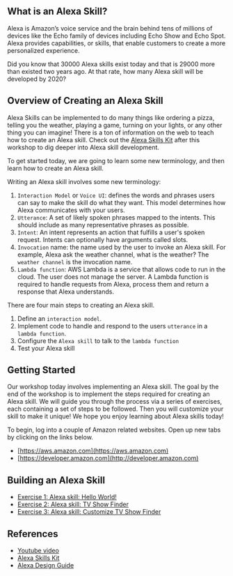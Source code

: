 ## What is an Alexa Skill?

Alexa is Amazon’s voice service and the brain behind tens of millions of devices like the Echo family of devices including Echo Show and Echo Spot. 
Alexa provides capabilities, or skills, that enable customers to create a more personalized experience. 

Did you know that 30000 Alexa skills exist today and that is 29000 more than existed two years ago.
At that rate, how many Alexa skill will be developed by 2020?




## Overview of Creating an Alexa Skill
Alexa Skills can be implemented to do many things like ordering a pizza, telling you the weather, playing a game,
turning on your lights, or any other thing you can imagine! There is a ton of information on the web to teach how to create an Alexa skill. 
Check out the [Alexa Skills Kit](https://developer.amazon.com/alexa-skills-kit) after this workshop to dig deeper into Alexa skill development.

To get started today, we are going to learn some new terminology, and then learn how to create an Alexa skill.


Writing an Alexa skill involves some new terminology:
1. `Interaction Model` or `Voice UI`: defines the words and phrases users can say to make the skill do what they want. This model determines how Alexa communicates with your users.
2. `Utterance`: A set of likely spoken phrases mapped to the intents. This should include as many representative phrases as possible.
3. `Intent`: An intent represents an action that fulfills a user's spoken request. Intents can optionally have arguments called slots.
4. `Invocation` name: the name used by the user to invoke an Alexa  skill. For example, Alexa ask the weather channel, what is the weather? The `weather channel` is the invocation name.  
5. `Lambda function`: AWS Lambda is a service that allows code to run in the cloud. The user does not manage the server. A Lambda function is required to handle requests from Alexa, process them and return a response that Alexa understands. 



There are four main steps to creating an Alexa skill.
1. Define an `interaction model`.
2. Implement code to handle and respond to the users `utterance` in a `lambda function`.
3. Configure the `Alexa skill` to talk to the `lambda function`
4. Test your Alexa skill

## Getting Started

Our workshop today involves implementing an Alexa skill. The goal by the end of the workshop is to implement the steps required for creating an Alexa skill. We will guide you through the process via a series of exercises, each containing a set of steps to be followed. Then you will customize your skill to make it unique! 
We hope you enjoy learning about Alexa skills today!

To begin, log into a couple of Amazon related websites. Open up new tabs by clicking on the links below.
- [https://aws.amazon.com](https://aws.amazon.com)
- [https://developer.amazon.com](http://developer.amazon.com)

## Building an Alexa Skill

- [Exercise 1: Alexa skill: Hello World!](ex/ex1.md)
- [Exercise 2: Alexa skill: TV Show Finder](ex/ex2.md)
- [Exercise 3: Alexa skill: Customize TV Show Finder](ex/ex3.md)

## References
* [Youtube video](https://www.youtube.com/watch?v=ei_q4saWwcE)
* [Alexa Skills Kit](https://developer.amazon.com/docs/ask-overviews/build-skills-with-the-alexa-skills-kit.html)
* [Alexa Design Guide](http//alexa.design/guide)
